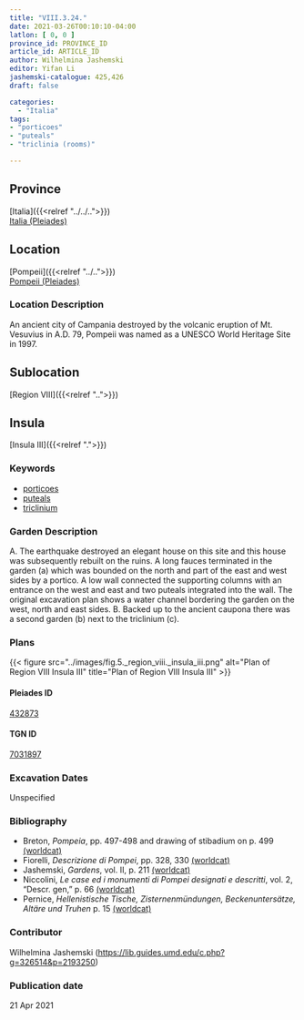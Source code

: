 ```yaml
---
title: "VIII.3.24."
date: 2021-03-26T00:10:10-04:00
latlon: [ 0, 0 ]
province_id: PROVINCE_ID
article_id: ARTICLE_ID
author: Wilhelmina Jashemski
editor: Yifan Li
jashemski-catalogue: 425,426
draft: false

categories:
  - "Italia"
tags:
- "porticoes"
- "puteals"
- "triclinia (rooms)"

---
```


## Province
[Italia]({{<relref "../../..">}}) \
[Italia (Pleiades)](https://pleiades.stoa.org/places/1052)

## Location
[Pompeii]({{<relref "../..">}}) \
[Pompeii (Pleiades)](https://pleiades.stoa.org/places/433032)

### Location Description
An ancient city of Campania destroyed by the volcanic eruption of Mt. Vesuvius in A.D. 79, Pompeii was named as a UNESCO World Heritage Site in 1997.

## Sublocation
[Region VIII]({{<relref "..">}})

## Insula
[Insula III]({{<relref ".">}})

### Keywords
 - [porticoes](http://vocab.getty.edu/page/aat/300004145)
 - [puteals](http://vocab.getty.edu/page/aat/300443458)
 - [triclinium](http://vocab.getty.edu/page/aat/300004359)

### Garden Description
A. The earthquake destroyed an elegant house on this site and this house was subsequently rebuilt on the ruins. A long fauces terminated in the garden (a) which was bounded on the north and part of the east and west sides by a portico. A low wall connected the supporting columns with an entrance on the west and east and two puteals integrated into the wall. The original excavation plan shows a water channel bordering the garden on the west, north and east sides.
B. Backed up to the ancient caupona there was a second garden (b) next to the triclinium (c).

### Plans
{{< figure src="../images/fig.5._region_viii._insula_iii.png" alt="Plan of Region VIII Insula III" title="Plan of Region VIII Insula III" >}}

#### Pleiades ID
[432873](https://pleiades.stoa.org/places/538911200)

#### TGN ID
[7031897](http://vocab.getty.edu/page/tgn/2053030)

###  Excavation Dates
Unspecified


### Bibliography
* Breton, *Pompeia*, pp. 497-498 and drawing of stibadium on p. 499 [(worldcat)](http://www.worldcat.org/oclc/894211341)
* Fiorelli, *Descrizione di Pompei*, pp. 328, 330 [(worldcat)](http://www.worldcat.org/oclc/252039996)
* Jashemski, *Gardens*, vol. II, p. 211 [(worldcat)](http://www.worldcat.org/oclc/1113367431)
* Niccolini, *Le case ed i monumenti di Pompei designati e descritti*, vol. 2, “Descr. gen,” p. 66 [(worldcat)](http://www.worldcat.org/oclc/906755593)
* Pernice, *Hellenistische Tische, Zisternenmündungen, Beckenuntersätze, Altäre und Truhen* p. 15 [(worldcat)](http://www.worldcat.org/oclc/680390526)

### Contributor
Wilhelmina Jashemski (https://lib.guides.umd.edu/c.php?g=326514&p=2193250)

### Publication date

21 Apr 2021
